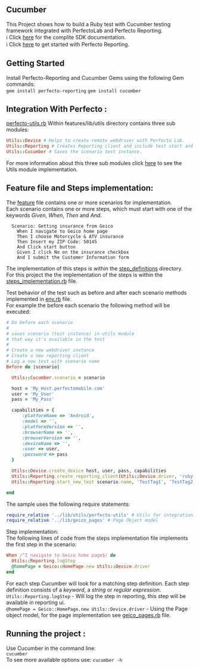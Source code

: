 ## Cucumber

This Project shows how to build a Ruby test with Cucumber testing framework integrated with PerfectoLab and Perfecto Reporting.<br/>
:information_source: Click [here](https://github.com/PerfectoCode/Samples/wiki/C%23-Implementation) for the complite SDK documentation.<br/>
:information_source: Click [here](https://github.com/PerfectoCode/Samples/wiki/Reporting) to get started with Perfecto Reporting. 

## Getting Started

Install Perfecto-Reporting and Cucumber Gems using the following Gem commands:<br/>
`gem install perfecto-reporting`
`gem install cucumber`

## Integration With Perfecto :

[perfecto-utils.rb](features/lib/utils/perfecto-utils.rb) Within features/lib/utils directory contains three sub modules:<br/>
```Ruby
Utils::Device # Helps to create remote webdriver with Perfecto Lab.
Utils::Reporting # Creates Reporting client and include test start and step methods.
Utils::Cucumber # Saves the scenario test instance.
```
For more information about this three sub modules click [here](features/lib/utils/perfecto-utils.rb) to see the Utils module implementation. 

## Feature file and Steps implementation:

The [feature](features/feature.Feature) file contains one or more scenarios for implementation.<br/>
Each scenario contains one or more steps, which must start with one of the keywords *Given*, *When*, *Then* and *And*.<br/>
```Feature
  Scenario: Getting insurance from Geico
    When I navigate to Geico home page
    Then I choose Motorcycle & ATV insurance
    Then Insert my ZIP Code: 50145
    And Click start button
    Given I click No on the insurance checkbox
    And I submit the Customer Information form
```

The implementation of this steps is within the [step_definitions](features/step_definitions) directory.<br/>
For this project the the implementation of the steps is within the [steps_implementation.rb](features/step_definitions/steps_implementation.rb) file.

Test behavior of the test such as before and after each scenario methods implemented in [env.rb](features/support/env.rb) file.<br/>
For example the before each scenario the following method will be executed:
```Ruby
# Do before each scenario
#
# saves scenario (test instance) in utils module
# that way it's available in the test
#
# Create a new webdriver instance
# Create a new reporting client
# Log a new test with scenario name
Before do |scenario|

  Utils::Cucumber.scenario = scenario

  host = 'My_Host.perfectomobile.com'
  user = 'My_User'
  pass = 'My_Pass'

  capabilities = {
      :platformName => 'Android',
      :model => '',
      :platformVersion => '',
      :browserName => '',
      :browserVersion => '',
      :deviceName => '',
      :user => user,
      :password => pass
  }

  Utils::Device.create_device host, user, pass, capabilities
  Utils::Reporting.create_reporting_client(Utils::Device.driver, 'ruby', 'cucumber', 'testTag3' ) # optional to use one or more test tags.
  Utils::Reporting.start_new_test scenario.name, 'TestTag1', 'TestTag2' # optional to use one or more test tags.

end
``` 

The sample uses the following require statements:<br/>
```Ruby
require_relative '../lib/utils/perfecto-utils' # Utils for integration with perfecto
require_relative '../lib/geico_pages' # Page Object model
```

Step implementation:<br/>
The following lines of code from the steps implementation file implements the first step in the scenario:<br/>
```Ruby
When /^I navigate to Geico home page$/ do
  Utils::Reporting.logStep
  @homePage = Geico::HomePage.new Utils::Device.driver
end
```
For each step Cucumber will look for a matching step definition. Each step definition consists of a *keyword*, a *string* or *regular expression*.<br/>
`Utils::Reporting.logStep` - Will log the step in reporting, this step will be available in reporting ui. <br/>
`@homePage = Geico::HomePage.new Utils::Device.driver` - Using the Page object model, for the page implementation see [geico_pages.rb](features/lib/geico_pages.rb) file. 

## Running the project :

Use Cucumber in the command line: <br/>
`cucumber` <br/>
To see more available options use:
`cucumber -h`
